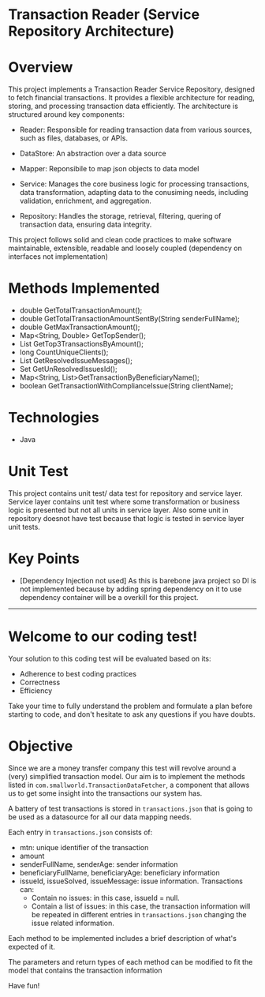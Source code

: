 # Transaction Reader (Service Repository Architecture)

# Overview

This project implements a Transaction Reader Service Repository, designed to fetch financial transactions. It provides a flexible architecture for reading, storing, and processing transaction data efficiently. The architecture is structured around key components:

* Reader: Responsible for reading transaction data from various sources, such as files, databases, or APIs.

* DataStore: An abstraction over a data source

* Mapper: Reponsibile to map json objects to data model

* Service: Manages the core business logic for processing transactions, data transformation, adapting data to the conusiming needs, including validation, enrichment, and aggregation.

* Repository: Handles the storage, retrieval, filtering, quering of transaction data, ensuring data integrity.

This project follows solid and clean code practices to make software maintainable, extensible, readable and loosely coupled (dependency on interfaces not implementation)

# Methods Implemented
  * double GetTotalTransactionAmount();
  * double GetTotalTransactionAmountSentBy(String senderFullName);
  * double GetMaxTransactionAmount();
  * Map<String, Double> GetTopSender();
  * List<Transaction> GetTop3TransactionsByAmount();
  * long CountUniqueClients();
  * List<String> GetResolvedIssueMessages();
  * Set<Integer> GetUnResolvedIssuesId();
  * Map<String, List<Transaction>>GetTransactionByBeneficiaryName();
  * boolean GetTransactionWithComplianceIssue(String clientName);

# Technologies
  * Java

# Unit Test

This project contains unit test/ data test for repository and service layer. Service layer contains unit test where some transformation or business logic is presented but not all units in service layer. Also some unit in repository doesnot have test because that logic is tested in service layer unit tests.

# Key Points
  * [Dependency Injection not used] As this is barebone java project so DI is not implemented because by adding spring dependency on it to use dependency container will be a overkill for this project.

----------------------------------------------------------------------------------------------------------------

# Welcome to our coding test!

Your solution to this coding test will be evaluated based on its:
 * Adherence to best coding practices
 * Correctness
 * Efficiency

Take your time to fully understand the problem and formulate a plan before starting to code, and don't hesitate to ask any questions if you have doubts.

# Objective

Since we are a money transfer company this test will revolve around a (very) simplified transaction model. Our aim is to implement the methods listed in `com.smallworld.TransactionDataFetcher`, a component that allows us to get some insight into the transactions our system has.

A battery of test transactions is stored in `transactions.json` that is going to be used as a datasource for all our data mapping needs.

Each entry in `transactions.json` consists of:
 * mtn: unique identifier of the transaction
 * amount
 * senderFullName, senderAge: sender information
 * beneficiaryFullName, beneficiaryAge: beneficiary information
 * issueId, issueSolved, issueMessage: issue information. Transactions can:
   * Contain no issues: in this case, issueId = null.
   * Contain a list of issues: in this case, the transaction information will be repeated in different entries in `transactions.json` changing the issue related information.

Each method to be implemented includes a brief description of what's expected of it.

The parameters and return types of each method can be modified to fit the model that contains the transaction information

Have fun!